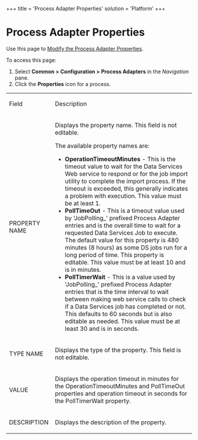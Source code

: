 +++
title = 'Process Adapter Properties'
solution = 'Platform'
+++

# Process Adapter Properties

<div class="use">

Use this page to [Modify the Process Adapter
Properties](../Use_Cases/Process_Adapters.htm#Modify_the_Process_Adapter_Properties).

</div>

To access this page:

1.  Select <span style="font-weight: bold;">Common \> Configuration \>
    Process Adapters</span> in the
    <span style="font-style: italic;">Navigation</span> pane.
2.  Click the <span style="font-weight: bold;">Properties</span> icon
    for a process.

<table>
<tbody>
<tr class="odd">
<td><p>Field</p></td>
<td><p>Description</p></td>
</tr>
<tr class="even">
<td><p>PROPERTY NAME</p></td>
<td><p>Displays the property name. This field is not editable.</p>
<p>The available property names are:</p>
<ul>
<li><strong>OperationTimeoutMinutes</strong> - This is the timeout value to wait for the Data Services Web service to respond or for the job import utility to complete the import process. If the timeout is exceeded, this generally indicates a problem with execution. This value must be at least 1.</li>
<li><strong>PollTimeOut</strong> - This is a timeout value used by 'JobPolling_' prefixed Process Adapter entries and is the overall time to wait for a requested Data Services Job to execute. The default value for this property is 480 minutes (8 hours) as some DS jobs run for a long period of time. This property is editable. This value must be at least 10 and is in minutes.</li>
<li><strong>PollTimerWait</strong> - This is a value used by 'JobPolling_' prefixed Process Adapter entries that is the time interval to wait between making web service calls to check if a Data Services job has completed or not. This defaults to 60 seconds but is also editable as needed. This value must be at least 30 and is in seconds.</li>
</ul></td>
</tr>
<tr class="odd">
<td><p>TYPE NAME</p></td>
<td><p>Displays the type of the property. This field is not editable.</p></td>
</tr>
<tr class="even">
<td><p>VALUE</p></td>
<td><p>Displays the operation timeout in minutes for the OperationTimeoutMinutes and PollTimeOut properties and operation timeout in seconds for the PollTimerWait property.</p></td>
</tr>
<tr class="odd">
<td><p>DESCRIPTION</p></td>
<td><p>Displays the description of the property.</p></td>
</tr>
</tbody>
</table>
